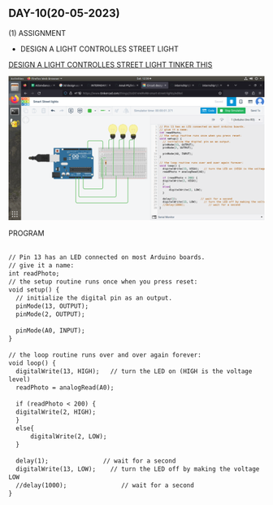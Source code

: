 ## DAY-10(20-05-2023)

(1) ASSIGNMENT

  * DESIGN A LIGHT CONTROLLES STREET LIGHT

[DESIGN A LIGHT CONTROLLES STREET LIGHT TINKER THIS](https://www.tinkercad.com/things/2UDt1eWRvR8)

![NO IMAGE](https://github.com/Amal-PG/internship1/blob/main/Screenshot%20from%202023-05-20%2012-38-59.png)

PROGRAM
```

// Pin 13 has an LED connected on most Arduino boards.
// give it a name:
int readPhoto;
// the setup routine runs once when you press reset:
void setup() {
  // initialize the digital pin as an output.
  pinMode(13, OUTPUT);
  pinMode(2, OUTPUT);
  
  pinMode(A0, INPUT);
}

// the loop routine runs over and over again forever:
void loop() {
  digitalWrite(13, HIGH);   // turn the LED on (HIGH is the voltage level)
  readPhoto = analogRead(A0);
  
  if (readPhoto < 200) {
  digitalWrite(2, HIGH);
  }
  else{
      digitalWrite(2, LOW);
  }
  
  delay(1);               // wait for a second
  digitalWrite(13, LOW);    // turn the LED off by making the voltage LOW
  //delay(1000);               // wait for a second
}

```
